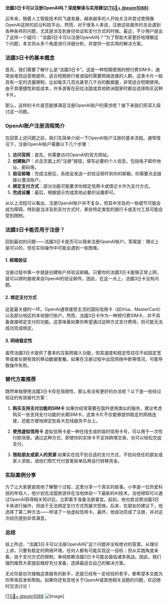 **法國3日卡可以注册OpenAI吗？深度解读与实用建议[[TG💪+ @esim1088](https://t.me/s/esim1088)]**

近年来，随着人工智能技术的飞速发展，越来越多的人开始关注并尝试使用像OpenAI这样的前沿科技平台。然而，对于很多人来说，注册这些服务时总会遇到各种各样的问题，尤其是涉及到身份验证和支付方式的时候。最近，不少用户提出了这样一个疑问：“法國3日卡可以注册OpenAI吗？”为了帮助大家更好地理解这个问题，本文将从多个角度进行详细分析，并提供一些实用的解决方案。

### 法國3日卡的基本概念

首先，我们需要了解什么是“法國3日卡”。这是一种短期使用的预付费SIM卡，通常由电信运营商提供，适合短期旅行者或临时需要网络连接的人群。这类卡片一般具有一定的流量限制，比如每天几百兆甚至几千兆的数据量，非常适合短期使用。由于其便捷性和低成本，许多游客在前往法国或其他欧洲国家时都会选择购买这种卡片。

那么，这样的卡片是否能够满足注册OpenAI账户的需求呢？接下来我们将深入探讨这一问题。

### OpenAI账户注册流程简介

在回答上述问题之前，我们先简单介绍一下OpenAI账户注册的基本流程。通常情况下，注册OpenAI账户需要以下几个步骤：

1. **访问官网**：首先，你需要访问OpenAI的官方网站。
2. **创建账户**：点击页面上的“注册”按钮，填写必要的个人信息，包括电子邮件地址、密码等。
3. **验证邮箱**：完成注册后，系统会发送一封验证邮件到你的邮箱，你需要点击链接以激活账户。
4. **绑定支付方式**：部分功能可能要求你绑定信用卡或借记卡作为支付方式。
5. **完成设置**：最后，根据提示完成其他必要的设置即可。

从以上流程可以看出，注册OpenAI账户并不复杂，但其中涉及的一些细节可能会成为障碍。特别是当涉及到支付方式时，某些特定类型的银行卡或支付工具可能会受到限制。

### 法國3日卡能否用于注册？

回到最初的问题——法國3日卡是否可以用来注册OpenAI账户。答案是：理论上是可以的，但在实际操作中可能会遇到一些困难。

#### 1. 邮箱验证
注册过程中第一步就是创建账户并验证邮箱。只要你的法國3日卡能够正常上网，就可以顺利接收来自OpenAI的验证邮件。因此，在这一点上，法國3日卡没有问题。

#### 2. 绑定支付方式
这是最关键的一环。OpenAI通常接受主流的国际信用卡（如Visa、MasterCard）以及部分地区的本地银行账户。然而，法國3日卡作为一种预付费SIM卡，并不具备直接绑定支付的功能。这意味着如果你希望通过这种方式支付费用，则可能无法成功完成绑定。

#### 3. 网络稳定性
虽然法國3日卡提供了基本的互联网接入功能，但其速度和稳定性往往不如固定宽带或者长期有效的移动数据套餐。如果在注册过程中出现网络中断等情况，可能导致操作失败。

### 替代方案推荐

既然单独使用法國3日卡存在局限性，那么有没有更好的办法呢？以下是一些经过验证的有效替代方案：

1. **购买支持支付功能的SIM卡**
   如果你经常需要在国外使用类似的服务，建议考虑购买一张支持支付功能的长期SIM卡。这类卡片不仅能够提供稳定的网络连接，还能方便地绑定到各大在线服务平台上。

2. **使用虚拟信用卡**
   虚拟信用卡是一种在线生成的临时信用卡号，可以用于一次性付款场景。通过这种方式，即使你的实体卡不支持跨境交易，也可以轻松完成支付。

3. **借助朋友或家人的资源**
   如果实在找不到合适的支付方式，不妨向信任的朋友或家人求助，请他们帮忙代付首笔账单后再自行转移资金。

### 实际案例分享

为了让大家更直观地了解整个过程，这里分享一个真实的故事。小李是一位热爱科技的年轻人，他计划去法国旅游并在当地体验一下最新的AI技术。当他得知可以通过OpenAI获得相关知识后，立即着手准备注册事宜。起初，他也尝试用法國3日卡来进行操作，但由于无法绑定支付方式而屡次受挫。后来，在朋友的建议下，他选择了第二种方法——申请了一张虚拟信用卡。最终，他成功完成了注册，并对这次经历感到非常满意。

### 总结

综上所述，“法國3日卡可以注册OpenAI吗”这个问题并没有绝对的答案。从理论上讲，只要有稳定的网络环境，任何人都有可能实现这一目标；但从实践角度来看，由于支付方式的限制，单纯依赖法國3日卡可能会面临诸多挑战。因此，我们强烈推荐大家提前做好充分准备，选择最适合自己的解决方案。

无论你是初次接触这类服务的新手，还是已经有一定经验的老手，都希望本文能为你带来启发和帮助。如果你还有其他关于OpenAI或其他相关话题的问题，欢迎随时交流讨论！

[[TG💪+ @esim1088](https://t.me/s/esim1088) ![Image](https://i.postimg.cc/4NQfJmqS/Snipaste-2025-05-13-00-14-12.png)]